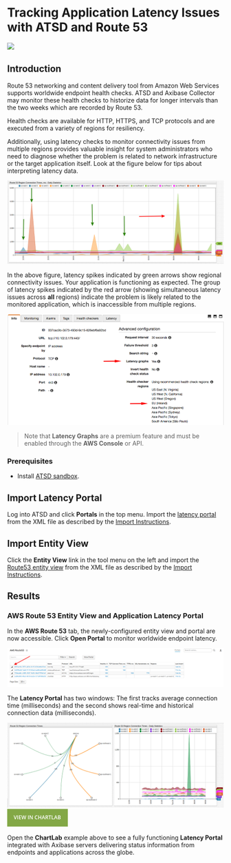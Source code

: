 # Tracking Application Latency Issues with ATSD and Route 53

![](images/route53-1.png)

## Introduction

Route 53 networking and content delivery tool from Amazon Web Services supports worldwide endpoint health checks. ATSD and Axibase Collector may monitor these health checks to historize data for longer intervals than the two weeks which are
recorded by Route 53.

Health checks are available for HTTP, HTTPS, and TCP protocols and are executed from a variety of regions for resiliency.

Additionally, using latency checks to monitor connectivity issues from multiple regions provides valuable insight
for system administrators who need to diagnose whether the problem is related to network infrastructure or the target application itself. Look at the figure below for tips about interpreting latency data.

![](images/latency-guide.png)

In the above figure, latency spikes indicated by green arrows show regional connectivity issues. Your application is functioning as expected. The group of latency spikes indicated by the red arrow (showing simultaneous latency issues across **all** regions) indicate the problem is likely related to the monitored application, which is inaccessible from multiple regions.

![](images/route53-region.png)

> Note that **Latency Graphs** are a premium feature and must be enabled through the **AWS Console** or API.

### Prerequisites

* Install [ATSD sandbox](README.md).

## Import Latency Portal

Log into ATSD and click **Portals** in the top menu. Import the [latency portal](resources/aws-route53-connection-time-latency.xml) from the XML file as described by the [Import Instructions](../../shared/import-portal.md).

## Import Entity View

Click the **Entity View** link in the tool menu on the left and import the [Route53 entity view](resources/entity-views.xml) from the XML file as described by the [Import Instructions](../../shared/import-entity-view.md).

## Results

### AWS Route 53 Entity View and Application Latency Portal

In the **AWS Route 53** tab, the newly-configured entity view and portal are now accessible. Click **Open Portal** to monitor worldwide endpoint latency.

![](images/aws-entity-view-2.png)

The **Latency Portal** has two windows: The first tracks average connection time (milliseconds) and the second shows real-time and historical connection data (milliseconds).

![](images/route-53-connection-times.png)
[![](images/button.png)](https://apps.axibase.com/chartlab/f3c08268)

Open the **ChartLab** example above to see a fully functioning **Latency Portal** integrated with Axibase servers delivering status information from endpoints and applications across the globe.